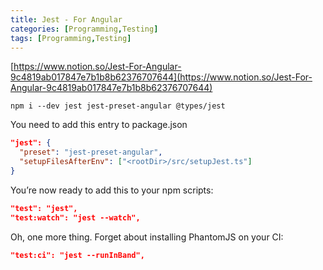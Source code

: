 ```yaml
---
title: Jest - For Angular
categories: [Programming,Testing]
tags: [Programming,Testing]
---
```


[https://www.notion.so/Jest-For-Angular-9c4819ab017847e7b1b8b62376707644](https://www.notion.so/Jest-For-Angular-9c4819ab017847e7b1b8b62376707644)


```shell
npm i --dev jest jest-preset-angular @types/jest
```


You need to add this entry to package.json


```json
"jest": {
  "preset": "jest-preset-angular",
  "setupFilesAfterEnv": ["<rootDir>/src/setupJest.ts"]
}
```


You’re now ready to add this to your npm scripts:


```json
"test": "jest",
"test:watch": "jest --watch",
```


Oh, one more thing. Forget about installing PhantomJS on your CI:


```json
"test:ci": "jest --runInBand",
```

